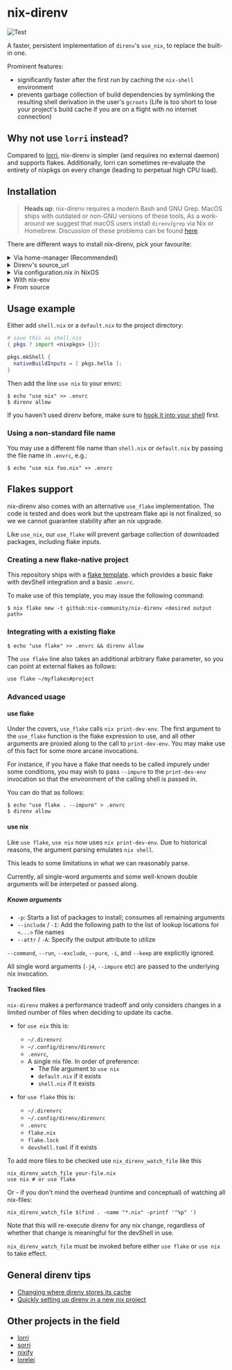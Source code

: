 # nix-direnv

![Test](https://github.com/nix-community/nix-direnv/workflows/Test/badge.svg)

A faster, persistent implementation of `direnv`'s `use_nix`,
to replace the built-in one.

Prominent features:

- significantly faster after the first run by caching the `nix-shell` environment
- prevents garbage collection of build dependencies by symlinking the resulting
  shell derivation in the user's `gcroots` (Life is too short to lose
  your project's build cache if you are on a flight with no internet connection)

## Why not use `lorri` instead?

Compared to [lorri](https://github.com/nix-community/lorri),
nix-direnv is simpler (and requires no external daemon) and supports flakes.
Additionally, lorri can sometimes re-evaluate the entirety of nixpkgs on every change
(leading to perpetual high CPU load).

## Installation

> **Heads up**: nix-direnv requires a modern Bash and GNU Grep.
> MacOS ships with outdated or non-GNU versions of these tools,
> As a work-around we suggest that macOS users install `direnv`/`grep` via Nix or Homebrew.
> Discussion of these problems can be found
> [here](https://github.com/nix-community/nix-direnv/issues/3).

There are different ways to install nix-direnv, pick your favourite:

<details>
  <summary> Via home-manager (Recommended)</summary>
### Via home-manager

Note that while the home-manager integration is recommended,
some use cases require the use of features only present in some versions of nix-direnv.
It is much harder to control the version of nix-direnv installedwith this method.
If you require such specific control, please use another method of installing nix-direnv.

In `$HOME/.config/nixpkgs/home.nix` add

```Nix
{ pkgs, ... }:

{
  # ...other config, other config...

  programs.direnv.enable = true;
  programs.direnv.nix-direnv.enable = true;
  # optional for nix flakes support in home-manager 21.11, not required in home-manager unstable or 22.05
  programs.direnv.nix-direnv.enableFlakes = true;

  programs.bash.enable = true;
  # OR
  programs.zsh.enable = true;
  # Or any other shell you're using.
}
```

**Optional**: To protect your nix-shell against garbage collection
you also need to add these options to your Nix configuration.

If you are on NixOS also add the following lines to your `/etc/nixos/configuration.nix`:

```Nix
{ pkgs, ... }: {
  nix.extraOptions = ''
    keep-outputs = true
    keep-derivations = true
  '';
}
```

On other systems with Nix add the following configuration to your `/etc/nix/nix.conf`:

```Nix
keep-derivations = true
keep-outputs = true
```

</details>
<details>
  <summary>Direnv's source_url</summary>

### Direnv source_url

Put the following lines in your `.envrc`:

```bash
if ! has nix_direnv_version || ! nix_direnv_version 2.1.1; then
  source_url "https://raw.githubusercontent.com/nix-community/nix-direnv/2.1.1/direnvrc" "sha256-b6qJ4r34rbE23yWjMqbmu3ia2z4b2wIlZUksBke/ol0="
fi
```

</details>

<details>
  <summary>Via configuration.nix in NixOS</summary>

### Via configuration.nix in NixOS

In `/etc/nixos/configuration.nix`:

```Nix
{ pkgs, ... }: {
  environment.systemPackages = with pkgs; [ direnv nix-direnv ];
  # nix options for derivations to persist garbage collection
  nix.extraOptions = ''
    keep-outputs = true
    keep-derivations = true
  '';
  environment.pathsToLink = [
    "/share/nix-direnv"
  ];
  # if you also want support for flakes
  nixpkgs.overlays = [
    (self: super: { nix-direnv = super.nix-direnv.override { enableFlakes = true; }; } )
  ];
}
```

Then source the `direnvrc` from this repository in your own `$HOME/.direnvrc`

```bash
# put this in ~/.direnvrc
source /run/current-system/sw/share/nix-direnv/direnvrc
```

</details>

<details>
  <summary>With nix-env</summary>

### With nix-env

As **non-root** user do the following:

```shell
nix-env -f '<nixpkgs>' -iA nix-direnv
```

Then add nix-direnv to `$HOME/.direnvrc`:

```bash
source $HOME/.nix-profile/share/nix-direnv/direnvrc
```

You also need to set `keep-outputs` and `keep-derivations` to nix.conf
as described in the installation via home-manager section.

</details>

<details>
  <summary>From source</summary>
### From source

Clone the repository to some directory
and then source the direnvrc from this repository in your own `~/.direnvrc`
or `~/.config/direnv/direnvrc`:

```bash
# put this in ~/.direnvrc or ~/.config/direnv/direnvrc
source $HOME/nix-direnv/direnvrc
```

You also need to set `keep-outputs` and `keep-derivations` to nix.conf
as described in the installation via home-manager section.

</details>

## Usage example

Either add `shell.nix` or a `default.nix` to the project directory:

``` nix
# save this as shell.nix
{ pkgs ? import <nixpkgs> {}}:

pkgs.mkShell {
  nativeBuildInputs = [ pkgs.hello ];
}
```

Then add the line `use nix` to your envrc:

```console
$ echo "use nix" >> .envrc
$ direnv allow
```

If you haven't used direnv before,
make sure to [hook it into your shell](https://direnv.net/docs/hook.html) first.

### Using a non-standard file name

You may use a different file name than `shell.nix` or `default.nix`
by passing the file name in `.envrc`, e.g.:

```console
$ echo "use nix foo.nix" >> .envrc
```

## Flakes support

nix-direnv also comes with an alternative `use_flake` implementation.
The code is tested and does work but the upstream flake api is not finalized,
so we we cannot guarantee stability after an nix upgrade.

Like `use_nix`,
our `use_flake` will prevent garbage collection of downloaded packages,
including flake inputs.

### Creating a new flake-native project

This repository ships with a [flake template](https://github.com/nix-community/nix-direnv/tree/master/templates/flake).
which provides a basic flake with devShell integration and a basic `.envrc`.

To make use of this template, you may issue the following command:

```console
$ nix flake new -t github:nix-community/nix-direnv <desired output path>

```

### Integrating with a existing flake

```console
$ echo "use flake" >> .envrc && direnv allow

```

The `use flake` line also takes an additional arbitrary flake parameter,
so you can point at external flakes as follows:

```bash
use flake ~/myflakes#project
```

### Advanced usage

#### use flake

Under the covers, `use_flake` calls `nix print-dev-env`.
The first argument to the `use_flake` function is the flake expression to use,
and all other arguments are proxied along to the call to `print-dev-env`.
You may make use of this fact for some more arcane invocations.

For instance, if you have a flake that needs to be called impurely under some conditions,
you may wish to pass `--impure` to the `print-dev-env` invocation
so that the environment of the calling shell is passed in.

You can do that as follows:

```console
$ echo "use flake . --impure" > .envrc
$ direnv allow
```

#### use nix

Like `use flake`, `use nix` now uses `nix print-dev-env`.
Due to historical reasons, the argument parsing emulates `nix shell`.

This leads to some limitations in what we can reasonably parse.

Currently, all single-word arguments and some well-known double arguments
will be interpeted or passed along.

##### Known arguments

- `-p`: Starts a list of packages to install; consumes all remaining arguments
- `--include` / `-I`: Add the following path to the list of lookup locations for `<...>` file names
- `--attr` / `-A`: Specify the output attribute to utilize

`--command`, `--run`, `--exclude`, `--pure`, `-i`, and `--keep` are explicitly ignored.

All single word arguments (`-j4`, `--impure` etc)
are passed to the underlying nix invocation.

#### Tracked files

`nix-direnv` makes a performance tradeoff
and only considers changes in a limited number of files
when deciding to update its cache.

- for `use nix` this is:
    * `~/.direnvrc`
    * `~/.config/direnv/direnvrc`
    * `.envrc`,
    * A single nix file. In order of preference:
        + The file argument to `use nix`
        + `default.nix` if it exists
        + `shell.nix` if it exists

- for `use flake` this is:
    * `~/.direnvrc`
    * `~/.config/direnv/direnvrc`
    * `.envrc`
    * `flake.nix`
    * `flake.lock`
    * `devshell.toml` if it exists

To add more files to be checked use `nix_direnv_watch_file` like this

```shell
nix_direnv_watch_file your-file.nix
use nix # or use flake
```

Or - if you don't mind the overhead (runtime and conceptual) of watching all nix-files:

```shell
nix_direnv_watch_file $(find . -name "*.nix" -printf '"%p" ')
```

Note that this will re-execute direnv for any nix change,
regardless of whether that change is meaningful for the devShell in use.

`nix_direnv_watch_file` must be invoked before either `use flake` or `use nix` to take effect.

## General direnv tips

- [Changing where direnv stores its cache](https://github.com/direnv/direnv/wiki/Customizing-cache-location)
- [Quickly setting up direnv in a new nix project](https://github.com/nix-community/nix-direnv/wiki/Shell-integration)

## Other projects in the field

- [lorri](https://github.com/nix-community/lorri)
- [sorri](https://github.com/nmattia/sorri)
- [nixify](https://github.com/kalbasit/nur-packages/blob/master/pkgs/nixify/envrc)
- [lorelei](https://github.com/shajra/direnv-nix-lorelei)
